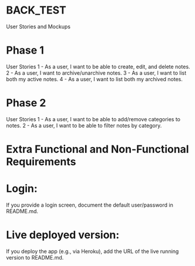# BACK_TEST

User Stories and Mockups
# Phase 1
User Stories
1 - As a user, I want to be able to create, edit, and delete notes.
2 - As a user, I want to archive/unarchive notes.
3 - As a user, I want to list both my active notes.
4 - As a user, I want to list both my archived notes.
# Phase 2
User Stories
1 - As a user, I want to be able to add/remove categories to notes.
2 - As a user, I want to be able to filter notes by category.
# Extra Functional and Non-Functional Requirements
# Login:
If you provide a login screen, document the default user/password in README.md.
# Live deployed version:
 If you deploy the app (e.g., via Heroku), add the URL of the live running version to README.md.